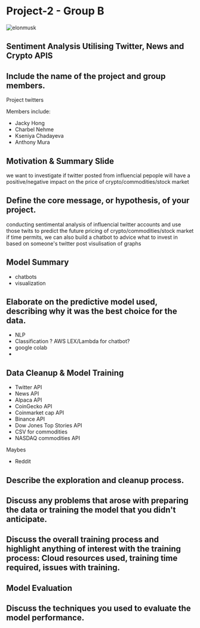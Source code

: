 # Project-2 - Group B

![elonmusk](https://sm.mashable.com/t/mashable_in/photo/default/elon-copy_8bm9.1248.jpg)  

## Sentiment Analysis Utilising Twitter, News and Crypto APIS

## Include the name of the project and group members.
Project twitters

Members include:
- Jacky Hong
- Charbel Nehme
- Kseniya Chadayeva
- Anthony Mura


## Motivation & Summary Slide
we want to investigate if twitter posted from influencial pepople will have a positive/negative impact on the price of crypto/commodities/stock market

## Define the core message, or hypothesis, of your project.
conducting sentimental analysis of influencial twitter accounts and use those twits to predict the future pricing of crypto/commodities/stock market
if time permits, we can also build a chatbot to advice what to invest in based on someone's twitter post
visulisation of graphs

## Model Summary
- chatbots
- visualization


## Elaborate on the predictive model used, describing why it was the best choice for the data.
- NLP
- Classification
? AWS LEX/Lambda for chatbot?
- google colab
- 


## Data Cleanup & Model Training
- Twitter API
- News API
- Alpaca API
- CoinGecko API
- Coinmarket cap API
- Binance API
- Dow Jones Top Stories API
- CSV for commodities
- NASDAQ commodities API

Maybes
- Reddit 


## Describe the exploration and cleanup process.


## Discuss any problems that arose with preparing the data or training the model that you didn't anticipate.


## Discuss the overall training process and highlight anything of interest with the training process: Cloud resources used, training time required, issues with training.


## Model Evaluation


## Discuss the techniques you used to evaluate the model performance.
